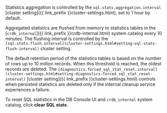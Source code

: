 Statistics aggregation is controlled by the `sql.stats.aggregation.interval` [cluster setting]({{ link_prefix }}cluster-settings.html), set to 1 hour by default.

Aggregated statistics are flushed from memory to statistics tables in the [`crdb_internal`]({{ link_prefix }}crdb-internal.html) system catalog every 10 minutes. The flushing interval is controlled by the `[sql.stats.flush.interval](cluster-settings.html#setting-sql-stats-flush-interval)` cluster setting.

The default retention period of the statistics tables is based on the number of rows up to 10 million records. When this threshold is reached, the oldest records are deleted. The `[diagnostics.forced_sql_stat_reset.interval](cluster-settings.html#setting-diagnostics-forced_sql_stat_reset-interval)` [cluster setting]({{ link_prefix }}cluster-settings.html) controls when persisted statistics are deleted only if the internal cleanup service experiences a failure.

To reset SQL statistics in the DB Console UI and `crdb_internal` system catalog, click **clear SQL stats**.
